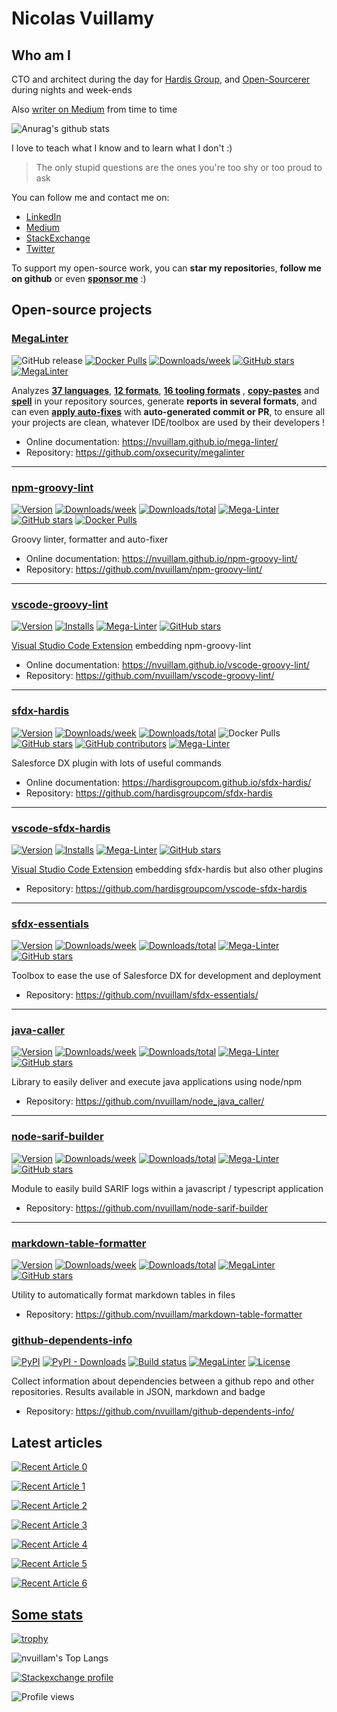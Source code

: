 # Nicolas Vuillamy

## Who am I

CTO and architect during the day for [Hardis Group](https://www.hardis-group.com/), and [Open-Sourcerer](#open-source-projects) during nights and week-ends

Also [writer on Medium](#latest-articles) from time to time

![Anurag's github stats](https://github-readme-stats.vercel.app/api?username=nvuillam&theme=dark&show_icons=true)

I love to teach what I know and to learn what I don't :)

> The only stupid questions are the ones you're too shy or too proud to ask

You can follow me and contact me on:

- [LinkedIn](https://www.linkedin.com/in/nicolas-vuillamy)
- [Medium](https://nicolas.vuillamy.fr/)
- [StackExchange](https://stackexchange.com/users/8652527)
- [Twitter](https://twitter.com/NicolasVuillamy)

To support my open-source work, you can **star my repositorie**s, **follow me on github** or even [**sponsor me**](https://github.com/sponsors/nvuillam) :)

## Open-source projects

### [MegaLinter](https://github.com/oxsecurity/megalinter)

![GitHub release](https://img.shields.io/github/v/release/megalinter/megalinter?sort=semver)
[![Docker Pulls](https://img.shields.io/badge/docker%20pulls-3.1M-blue)](https://megalinter.github.io/flavors/)
[![Downloads/week](https://img.shields.io/npm/dw/mega-linter-runner.svg)](https://npmjs.org/package/mega-linter-runner)
[![GitHub stars](https://img.shields.io/github/stars/megalinter/megalinter?cacheSeconds=3600)](https://github.com/megalinter/megalinter/stargazers/)
[![MegaLinter](https://github.com/megalinter/megalinter/workflows/MegaLinter/badge.svg?branch=main)](https://github.com/megalinter/megalinter/actions?query=workflow%3AMegaLinter+branch%3Amain)

Analyzes [**37 languages**](https://nvuillam.github.io/mega-linter/#languages), [**12 formats**](https://nvuillam.github.io/mega-linter/#formats), [**16 tooling formats**](https://nvuillam.github.io/mega-linter/#tooling-formats) , [**copy-pastes**](https://nvuillam.github.io/mega-linter/#other) and [**spell**](https://nvuillam.github.io/mega-linter/#other) in your repository sources, generate **reports in several formats**, and can even [**apply auto-fixes**](https://nvuillam.github.io/mega-linter/#apply-fixes#apply-fixes) with **auto-generated commit or PR**, to ensure all your projects are clean, whatever IDE/toolbox are used by their developers !

- Online documentation: <https://nvuillam.github.io/mega-linter/>
- Repository: https://github.com/oxsecurity/megalinter

---

### [npm-groovy-lint](https://nvuillam.github.io/npm-groovy-lint/)

[![Version](https://img.shields.io/npm/v/npm-groovy-lint.svg)](https://npmjs.org/package/npm-groovy-lint)
[![Downloads/week](https://img.shields.io/npm/dw/npm-groovy-lint.svg)](https://npmjs.org/package/npm-groovy-lint)
[![Downloads/total](https://img.shields.io/npm/dt/npm-groovy-lint.svg)](https://npmjs.org/package/npm-groovy-lint)
[![Mega-Linter](https://github.com/nvuillam/npm-groovy-lint/workflows/Mega-Linter/badge.svg?branch=master)](https://nvuillam.github.io/mega-linter)
[![GitHub stars](https://img.shields.io/github/stars/nvuillam/npm-groovy-lint?label=stars&cacheSeconds=3600)](https://github.com/nvuillam/npm-groovy-lint/stargazers/)
[![Docker Pulls](https://img.shields.io/docker/pulls/nvuillam/npm-groovy-lint)](https://hub.docker.com/r/nvuillam/npm-groovy-lint)

Groovy linter, formatter and auto-fixer

- Online documentation: <https://nvuillam.github.io/npm-groovy-lint/>
- Repository: <https://github.com/nvuillam/npm-groovy-lint/>

---

### [vscode-groovy-lint](https://github.com/nvuillam/vscode-groovy-lint/)

[![Version](https://vsmarketplacebadge.apphb.com/version/NicolasVuillamy.vscode-groovy-lint.svg)](https://marketplace.visualstudio.com/items?itemName=NicolasVuillamy.vscode-groovy-lint)
[![Installs](https://vsmarketplacebadge.apphb.com/installs/NicolasVuillamy.vscode-groovy-lint.svg)](https://marketplace.visualstudio.com/items?itemName=NicolasVuillamy.vscode-groovy-lint)
[![Mega-Linter](https://github.com/nvuillam/vscode-groovy-lint/workflows/Mega-Linter/badge.svg?branch=master)](https://github.com/nvuillam/mega-linter#readme)
[![GitHub stars](https://img.shields.io/github/stars/nvuillam/vscode-groovy-lint.png?label=stars&cacheSeconds=3600)](https://github.com/nvuillam/vscode-groovy-lint/stargazers/)

[Visual Studio Code Extension](https://marketplace.visualstudio.com/items?itemName=NicolasVuillamy.vscode-groovy-lint) embedding npm-groovy-lint

- Online documentation: <https://nvuillam.github.io/vscode-groovy-lint/>
- Repository: <https://github.com/nvuillam/vscode-groovy-lint/>

---

### [sfdx-hardis](https://github.com/hardisgroupcom/sfdx-hardis)

[![Version](https://img.shields.io/npm/v/sfdx-hardis.svg)](https://npmjs.org/package/sfdx-hardis)
[![Downloads/week](https://img.shields.io/npm/dw/sfdx-hardis.svg)](https://npmjs.org/package/sfdx-hardis)
[![Downloads/total](https://img.shields.io/npm/dt/sfdx-hardis.svg)](https://npmjs.org/package/sfdx-hardis)
![Docker Pulls](https://img.shields.io/docker/pulls/hardisgroupcom/sfdx-hardis)
[![GitHub stars](https://img.shields.io/github/stars/hardisgroupcom/sfdx-hardis?cacheSeconds=3600)](https://github.com/hardisgroupcom/sfdx-hardis/stargazers/)
[![GitHub contributors](https://img.shields.io/github/contributors/hardisgroupcom/sfdx-hardis.svg)](https://gitHub.com/hardisgroupcom/sfdx-hardis/graphs/contributors/)
[![Mega-Linter](https://github.com/hardisgroupcom/sfdx-hardis/workflows/Mega-Linter/badge.svg?branch=main)](https://github.com/hardisgroupcom/sfdx-hardis/actions?query=workflow%3AMega-Linter+branch%3Amain)

Salesforce DX plugin with lots of useful commands

- Online documentation: <https://hardisgroupcom.github.io/sfdx-hardis/>
- Repository: <https://github.com/hardisgroupcom/sfdx-hardis>

---

### [vscode-sfdx-hardis](https://github.com/hardisgroupcom/vscode-sfdx-hardis)

[![Version](https://vsmarketplacebadge.apphb.com/version/NicolasVuillamy.vscode-sfdx-hardis.svg)](https://marketplace.visualstudio.com/items?itemName=NicolasVuillamy.vscode-sfdx-hardis)
[![Installs](https://vsmarketplacebadge.apphb.com/installs/NicolasVuillamy.vscode-sfdx-hardis.svg)](https://marketplace.visualstudio.com/items?itemName=NicolasVuillamy.vscode-sfdx-hardis)
[![Mega-Linter](https://github.com/hardisgroupcom/vscode-sfdx-hardis/workflows/Mega-Linter/badge.svg?branch=master)](https://github.com/nvuillam/mega-linter#readme)
[![GitHub stars](https://img.shields.io/github/stars/hardisgroupcom/vscode-sfdx-hardis.png?label=stars&cacheSeconds=3600)](https://github.com/hardisgroupcom/vscode-sfdx-hardis/stargazers/)

[Visual Studio Code Extension](https://marketplace.visualstudio.com/items?itemName=NicolasVuillamy.vscode-sfdx-hardis) embedding sfdx-hardis but also other plugins

- Repository: <https://github.com/hardisgroupcom/vscode-sfdx-hardis>

---

### [sfdx-essentials](https://github.com/nvuillam/sfdx-essentials/)

[![Version](https://img.shields.io/npm/v/sfdx-essentials.svg)](https://npmjs.org/package/sfdx-essentials)
[![Downloads/week](https://img.shields.io/npm/dw/sfdx-essentials.svg)](https://npmjs.org/package/sfdx-essentials)
[![Downloads/total](https://img.shields.io/npm/dt/sfdx-essentials.svg)](https://npmjs.org/package/sfdx-essentials)
[![Mega-Linter](https://github.com/nvuillam/sfdx-essentials/workflows/Mega-Linter/badge.svg?branch=master)](https://github.com/nvuillam/mega-linter#readme)
[![GitHub stars](https://img.shields.io/github/stars/nvuillam/sfdx-essentials?label=stars&cacheSeconds=3600)](https://github.com/nvuillam/sfdx-essentials/stargazers/)

Toolbox to ease the use of Salesforce DX for development and deployment

- Repository: <https://github.com/nvuillam/sfdx-essentials/>

---

### [java-caller](https://github.com/nvuillam/node_java_caller/)

[![Version](https://img.shields.io/npm/v/java-caller.svg)](https://www.npmjs.com/package/java-caller)
[![Downloads/week](https://img.shields.io/npm/dw/java-caller.svg)](https://npmjs.org/package/java-caller)
[![Downloads/total](https://img.shields.io/npm/dt/java-caller.svg)](https://npmjs.org/package/java-caller)
[![Mega-Linter](https://github.com/nvuillam/node-java-caller/workflows/Mega-Linter/badge.svg)](https://github.com/nvuillam/mega-linter#readme)
[![GitHub stars](https://img.shields.io/github/stars/nvuillam/node-java-caller?label=stars&cacheSeconds=3600)](https://GitHub.com/nvuillam/node-java-caller/stargazers/)

Library to easily deliver and execute java applications using node/npm

- Repository: <https://github.com/nvuillam/node_java_caller/>

---

### [node-sarif-builder](https://github.com/nvuillam/node-sarif-builder)

[![Version](https://img.shields.io/npm/v/node-sarif-builder.svg)](https://npmjs.org/package/node-sarif-builder)
[![Downloads/week](https://img.shields.io/npm/dw/node-sarif-builder.svg)](https://npmjs.org/package/node-sarif-builder)
[![Downloads/total](https://img.shields.io/npm/dt/node-sarif-builder.svg)](https://npmjs.org/package/node-sarif-builder)
[![Mega-Linter](https://github.com/nvuillam/node-sarif-builder/workflows/MegaLinter/badge.svg?branch=main)](https://megalinter.github.io/)
[![GitHub stars](https://img.shields.io/github/stars/nvuillam/node-sarif-builder?label=stars&cacheSeconds=3600)](https://github.com/nvuillam/node-sarif-builder/stargazers/)

Module to easily build SARIF logs within a javascript / typescript application

- Repository: https://github.com/nvuillam/node-sarif-builder

---

### [markdown-table-formatter](https://github.com/nvuillam/markdown-table-formatter)

[![Version](https://img.shields.io/npm/v/markdown-table-formatter.svg)](https://npmjs.org/package/markdown-table-formatter)
[![Downloads/week](https://img.shields.io/npm/dw/markdown-table-formatter.svg)](https://npmjs.org/package/markdown-table-formatter)
[![Downloads/total](https://img.shields.io/npm/dt/markdown-table-formatter.svg)](https://npmjs.org/package/markdown-table-formatter)
[![MegaLinter](https://github.com/nvuillam/markdown-table-formatter/workflows/Mega-Linter/badge.svg)](https://github.com/nvuillam/mega-linter#readme)
[![GitHub stars](https://img.shields.io/github/stars/nvuillam/markdown-table-formatter?label=stars&cacheSeconds=3600)](https://github.com/nvuillam/markdown-table-formatter/stargazers/)

Utility to automatically format markdown tables in files

- Repository: https://github.com/nvuillam/markdown-table-formatter

### [github-dependents-info](https://github.com/nvuillam/github-dependents-info/)

[![PyPI](https://img.shields.io/pypi/v/github-dependents-info)](https://pypi.org/project/github-dependents-info/)
[![PyPI - Downloads](https://img.shields.io/pypi/dm/github-dependents-info)](https://pypi.org/project/github-dependents-info/)
[![Build status](https://github.com/nvuillam/github-dependents-info/workflows/build/badge.svg?branch=main&event=push)](https://github.com/nvuillam/github-dependents-info/actions?query=workflow%3Abuild)
[![MegaLinter](https://github.com/nvuillam/github-dependents-info/workflows/MegaLinter/badge.svg?branch=main)](https://oxsecurity.github.io/megalinter)
[![License](https://img.shields.io/github/license/nvuillam/github-dependents-info)](https://github.com/nvuillam/github-dependents-info/blob/master/LICENSE)

Collect information about dependencies between a github repo and other repositories. Results available in JSON, markdown and badge

- Repository: https://github.com/nvuillam/github-dependents-info/

## Latest articles

<a target="_blank" href="https://github-readme-medium-recent-article.vercel.app/medium/@nicolasvuillamy/0"><img src="https://github-readme-medium-recent-article.vercel.app/medium/@nicolasvuillamy/0" alt="Recent Article 0">
  
<a target="_blank" href="https://github-readme-medium-recent-article.vercel.app/medium/@nicolasvuillamy/1"><img src="https://github-readme-medium-recent-article.vercel.app/medium/@nicolasvuillamy/1" alt="Recent Article 1">
    
<a target="_blank" href="https://github-readme-medium-recent-article.vercel.app/medium/@nicolasvuillamy/2"><img src="https://github-readme-medium-recent-article.vercel.app/medium/@nicolasvuillamy/2" alt="Recent Article 2">
  
<a target="_blank" href="https://github-readme-medium-recent-article.vercel.app/medium/@nicolasvuillamy/3"><img src="https://github-readme-medium-recent-article.vercel.app/medium/@nicolasvuillamy/3" alt="Recent Article 3">
  
<a target="_blank" href="https://github-readme-medium-recent-article.vercel.app/medium/@nicolasvuillamy/4"><img src="https://github-readme-medium-recent-article.vercel.app/medium/@nicolasvuillamy/4" alt="Recent Article 4">

<a target="_blank" href="https://github-readme-medium-recent-article.vercel.app/medium/@nicolasvuillamy/5"><img src="https://github-readme-medium-recent-article.vercel.app/medium/@nicolasvuillamy/5" alt="Recent Article 5">

<a target="_blank" href="https://github-readme-medium-recent-article.vercel.app/medium/@nicolasvuillamy/6"><img src="https://github-readme-medium-recent-article.vercel.app/medium/@nicolasvuillamy/6" alt="Recent Article 6">  
## Some stats

[![trophy](https://github-profile-trophy.vercel.app/?username=nvuillam&theme=onedark)](https://github.com/ryo-ma/github-profile-trophy)  
  
![nvuillam's Top Langs](https://github-readme-stats.vercel.app/api/top-langs/?username=nvuillam&langs_count=8&theme=radical&layout=compact&card_width=445)

[![Stackexchange profile](https://stackexchange.com/users/flair/8652527.png)](https://stackexchange.com/users/8652527)

![Profile views](https://komarev.com/ghpvc/?username=nvuillam&color=green)
